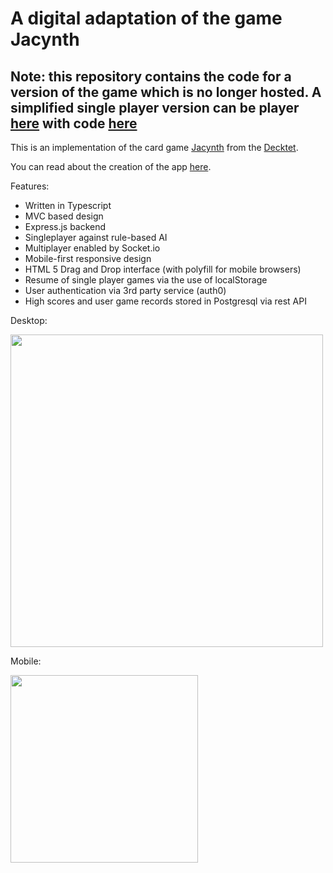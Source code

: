 # A digital adaptation of the game Jacynth

## Note: this repository contains the code for a version of the game which is no longer hosted. A simplified single player version can be player [here](https://dylan-cairns.github.io/jacynth/) with code [here](https://github.com/Dylan-Cairns/Jacynth)

This is an implementation of the card game [Jacynth](http://wiki.decktet.com/game:jacynth) from the [Decktet](https://www.decktet.com/).

You can read about the creation of the app [here](https://dylan-cairns.github.io/Jacynth-legacy/).

Features:

- Written in Typescript
- MVC based design
- Express.js backend
- Singleplayer against rule-based AI
- Multiplayer enabled by Socket.io
- Mobile-first responsive design
- HTML 5 Drag and Drop interface (with polyfill for mobile browsers)
- Resume of single player games via the use of localStorage
- User authentication via 3rd party service (auth0)
- High scores and user game records stored in Postgresql via rest API

Desktop:

<p float="middle">
  <img src="screenshots/Screen Shot 2021-07-07 at 13.32.06.png" width="500" /> 
</p>
Mobile:
<p float="middle">
  <img src="screenshots/Screen Shot 2021-07-07 at 13.31.52.png" width="300" />
</p>
